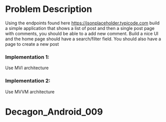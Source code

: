 # Problem Description

Using the endpoints found here https://jsonplaceholder.typicode.com build a simple application 
that shows a list of post and then a single post page with comments, you should be able to a add new comment. 
Build a nice UI and the home page should have a search/filter field. You should also have a page to create a new post 

### Implementation 1:

Use MVI architecture 

### Implementation 2:

Use MVVM architecture 


# Decagon_Android_009
